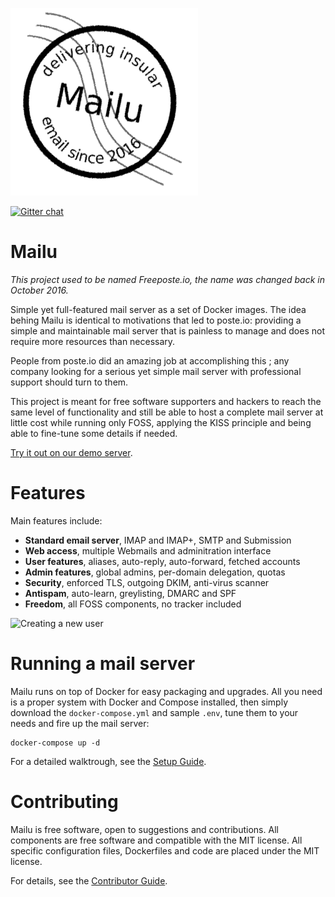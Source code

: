 ![Logo](logo.png)

[![Gitter chat](https://badges.gitter.im/Mailu/Lobby.png)](https://gitter.im/mailu/Lobby)

Mailu
=====

*This project used to be named Freeposte.io, the name was changed back in
October 2016.*

Simple yet full-featured mail server as a set of Docker images.
The idea behing Mailu is identical to motivations that led to poste.io:
providing a simple and maintainable mail server that is painless to manage and
does not require more resources than necessary.

People from poste.io did an amazing job at accomplishing this ; any company
looking for a serious yet simple mail server with professional support should
turn to them.

This project is meant for free software supporters and hackers to reach the
same level of functionality and still be able to host a complete mail server
at little cost while running only FOSS, applying the KISS principle and being
able to fine-tune some details if needed.

[Try it out on our demo server](https://github.com/mail-u/mailu/wiki/Demo-server).

Features
========

Main features include:

- **Standard email server**, IMAP and IMAP+, SMTP and Submission
- **Web access**, multiple Webmails and adminitration interface
- **User features**, aliases, auto-reply, auto-forward, fetched accounts
- **Admin features**, global admins, per-domain delegation, quotas
- **Security**, enforced TLS, outgoing DKIM, anti-virus scanner
- **Antispam**, auto-learn, greylisting, DMARC and SPF
- **Freedom**, all FOSS components, no tracker included

![Creating a new user](https://mailu.io/screenshots/create.png)

Running a mail server
=====================

Mailu runs on top of Docker for easy packaging and upgrades. All you need
is a proper system with Docker and Compose installed, then simply download
the ``docker-compose.yml`` and sample ``.env``, tune them to your needs and
fire up the mail server:

```
docker-compose up -d
```

For a detailed walktrough, see the [Setup Guide](https://github.com/mail-u/mailu/wiki/Setup-Guide).

Contributing
============

Mailu is free software, open to suggestions and contributions. All
components are free software and compatible with the MIT license. All
specific configuration files, Dockerfiles and code are placed under the
MIT license.

For details, see the [Contributor Guide](https://github.com/mail-u/mailu/wiki/Contributors-Guide).
